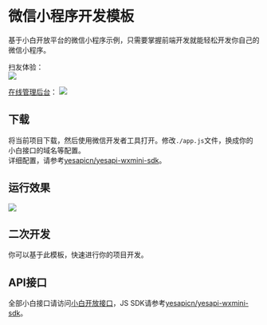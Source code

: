 # 微信小程序开发模板
基于小白开放平台的微信小程序示例，只需要掌握前端开发就能轻松开发你自己的微信小程序。  

扫友体验：  
![](http://cdn7.okayapi.com/yesyesapi_20200321130420_e0f6538fe46e3c2ae1772c9204cd87df.png)

[在线管理后台](http://open.yesapi.cn/wxmini/home)： 
![](http://cdn7.okayapi.com/yesyesapi_20200324185551_0aa94197d64ac2adfd524723f5fdc14e.png)

## 下载
将当前项目下载，然后使用微信开发者工具打开。修改```./app.js```文件，换成你的小白接口的域名等配置。  
详细配置，请参考[yesapicn/yesapi-wxmini-sdk](https://github.com/yesapicn/yesapi-wxmini-sdk)。  

## 运行效果  

![](http://cdn7.okayapi.com/yesyesapi_20200320180123_6e0951db02bb1e1b9b9cb08e600054e4.png)  

## 二次开发
你可以基于此模板，快速进行你的项目开发。  

## API接口
全部小白接口请访问[小白开放接口](http://api.yesapi.cn/docs.php)，JS SDK请参考[yesapicn/yesapi-wxmini-sdk](https://github.com/yesapicn/yesapi-wxmini-sdk)。  
